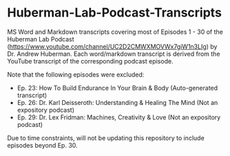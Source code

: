 # Huberman-Lab-Podcast-Transcripts
MS Word and Markdown transcripts covering most of Episodes 1 - 30 of the Huberman Lab Podcast (https://www.youtube.com/channel/UC2D2CMWXMOVWx7giW1n3LIg) by Dr. Andrew Huberman. Each word/markdown transcript is derived from the YouTube transcript of the corresponding podcast episode. 

Note that the following episodes were excluded:
- Ep. 23: How To Build Endurance In Your Brain & Body (Auto-generated transcript)
- Ep. 26: Dr. Karl Deisseroth: Understanding & Healing The Mind (Not an expository podcast)
- Ep. 29: Dr. Lex Fridman: Machines, Creativity & Love (Not an expository podcast)

Due to time constraints, will not be updating this repository to include episodes beyond Ep. 30.  

